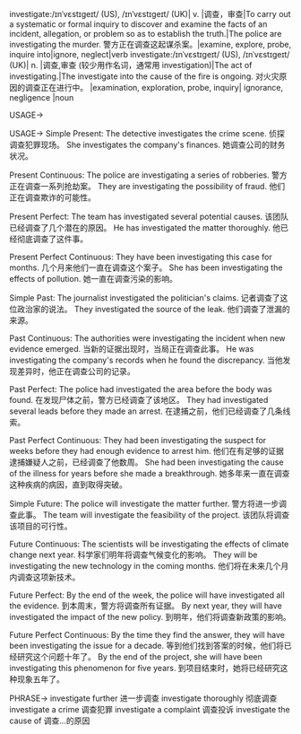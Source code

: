 investigate:/ɪnˈvɛstɪɡeɪt/ (US), /ɪnˈvɛstɪɡeɪt/ (UK)| v. |调查，审查|To carry out a systematic or formal inquiry to discover and examine the facts of an incident, allegation, or problem so as to establish the truth.|The police are investigating the murder. 警方正在调查这起谋杀案。|examine, explore, probe, inquire into|ignore, neglect|verb
investigate:/ɪnˈvɛstɪɡeɪt/ (US), /ɪnˈvɛstɪɡeɪt/ (UK)| n. |调查,审查 (较少用作名词，通常用 investigation)|The act of investigating.|The investigate into the cause of the fire is ongoing. 对火灾原因的调查正在进行中。 |examination, exploration, probe, inquiry| ignorance, negligence |noun


USAGE->

USAGE->
Simple Present:
The detective investigates the crime scene.  侦探调查犯罪现场。
She investigates the company's finances. 她调查公司的财务状况。

Present Continuous:
The police are investigating a series of robberies. 警方正在调查一系列抢劫案。
They are investigating the possibility of fraud. 他们正在调查欺诈的可能性。

Present Perfect:
The team has investigated several potential causes. 该团队已经调查了几个潜在的原因。
He has investigated the matter thoroughly. 他已经彻底调查了这件事。

Present Perfect Continuous:
They have been investigating this case for months.  几个月来他们一直在调查这个案子。
She has been investigating the effects of pollution. 她一直在调查污染的影响。

Simple Past:
The journalist investigated the politician's claims. 记者调查了这位政治家的说法。
They investigated the source of the leak. 他们调查了泄漏的来源。

Past Continuous:
The authorities were investigating the incident when new evidence emerged. 当新的证据出现时，当局正在调查此事。
He was investigating the company's records when he found the discrepancy. 当他发现差异时，他正在调查公司的记录。

Past Perfect:
The police had investigated the area before the body was found. 在发现尸体之前，警方已经调查了该地区。
They had investigated several leads before they made an arrest. 在逮捕之前，他们已经调查了几条线索。

Past Perfect Continuous:
They had been investigating the suspect for weeks before they had enough evidence to arrest him. 他们在有足够的证据逮捕嫌疑人之前，已经调查了他数周。
She had been investigating the cause of the illness for years before she made a breakthrough.  她多年来一直在调查这种疾病的病因，直到取得突破。

Simple Future:
The police will investigate the matter further. 警方将进一步调查此事。
The team will investigate the feasibility of the project.  该团队将调查该项目的可行性。

Future Continuous:
The scientists will be investigating the effects of climate change next year. 科学家们明年将调查气候变化的影响。
They will be investigating the new technology in the coming months.  他们将在未来几个月内调查这项新技术。

Future Perfect:
By the end of the week, the police will have investigated all the evidence. 到本周末，警方将调查所有证据。
By next year, they will have investigated the impact of the new policy.  到明年，他们将调查新政策的影响。

Future Perfect Continuous:
By the time they find the answer, they will have been investigating the issue for a decade. 等到他们找到答案的时候，他们将已经研究这个问题十年了。
By the end of the project, she will have been investigating this phenomenon for five years. 到项目结束时，她将已经研究这种现象五年了。



PHRASE->
investigate further 进一步调查
investigate thoroughly 彻底调查
investigate a crime 调查犯罪
investigate a complaint  调查投诉
investigate the cause of  调查...的原因


